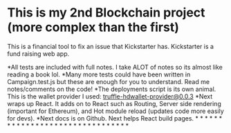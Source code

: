 # This is my 2nd Blockchain project (more complex than the first)

This is a financial tool to fix an issue that Kickstarter has. Kickstarter is a fund raising web app.

*All tests are included with full notes. I take ALOT of notes so its almost like reading a book lol.
*Many more tests could have been written in Campaign.test.js but these are enough for you to understand. Read me notes/comments on the code!
*The deployments script is its own animal. This is the wallet provider I used: truffle-hdwallet-provider@0.0.3
*Next wraps up React. It adds on to React such as Routing, Server side rendering (important for Ethereum), and Hot module reload (updates code more easily for devs).
*Next docs is on Github. Next helps React build pages.
*
*
*
*
*
*
*
*
*
*
*
*
*
*
*
*
*
*
*
*
*
*
*
*
*
*
*
*
*
*
*
*
